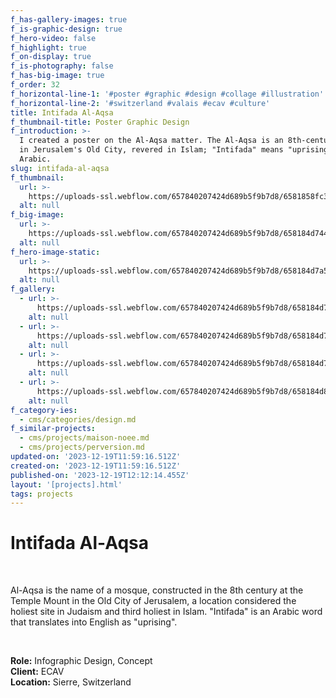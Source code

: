 ```yaml
---
f_has-gallery-images: true
f_is-graphic-design: true
f_hero-video: false
f_highlight: true
f_on-display: true
f_is-photography: false
f_has-big-image: true
f_order: 32
f_horizontal-line-1: '#poster #graphic #design #collage #illustration'
f_horizontal-line-2: '#switzerland #valais #ecav #culture'
title: Intifada Al-Aqsa
f_thumbnail-title: Poster Graphic Design
f_introduction: >-
  I created a poster on the Al-Aqsa matter. The Al-Aqsa is an 8th-century mosque
  in Jerusalem's Old City, revered in Islam; "Intifada" means "uprising" in
  Arabic.
slug: intifada-al-aqsa
f_thumbnail:
  url: >-
    https://uploads-ssl.webflow.com/657840207424d689b5f9b7d8/6581858fc3d98d4615458f2e_thumbnail.jpg
  alt: null
f_big-image:
  url: >-
    https://uploads-ssl.webflow.com/657840207424d689b5f9b7d8/658184d7441714e1db471fd2_img_intifada_02.jpg
  alt: null
f_hero-image-static:
  url: >-
    https://uploads-ssl.webflow.com/657840207424d689b5f9b7d8/658184d7a5113138f3549e0d_img_intifada_03.jpg
  alt: null
f_gallery:
  - url: >-
      https://uploads-ssl.webflow.com/657840207424d689b5f9b7d8/658184d77c74b957e785ac96_img_intifada_01.jpg
    alt: null
  - url: >-
      https://uploads-ssl.webflow.com/657840207424d689b5f9b7d8/658184d7a5113138f3549e0d_img_intifada_03.jpg
    alt: null
  - url: >-
      https://uploads-ssl.webflow.com/657840207424d689b5f9b7d8/658184d7441714e1db471fd2_img_intifada_02.jpg
    alt: null
  - url: >-
      https://uploads-ssl.webflow.com/657840207424d689b5f9b7d8/658184d83ec93457d0b240e1_img_intifada_04.jpg
    alt: null
f_category-ies:
  - cms/categories/design.md
f_similar-projects:
  - cms/projects/maison-noee.md
  - cms/projects/perversion.md
updated-on: '2023-12-19T11:59:16.512Z'
created-on: '2023-12-19T11:59:16.512Z'
published-on: '2023-12-19T12:12:14.455Z'
layout: '[projects].html'
tags: projects
---
```


Intifada Al-Aqsa
================

‍

Al-Aqsa is the name of a mosque, constructed in the 8th century at the Temple Mount in the Old City of Jerusalem, a location considered the holiest site in Judaism and third holiest in Islam. "Intifada" is an Arabic word that translates into English as "uprising".

‍  

**Role:** Infographic Design, Concept  
**Client:** ECAV  
**Location:** Sierre, Switzerland
